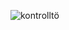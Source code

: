 ![kontrolltö](https://github.com/oleterve7/AntonyMorozov_Dieu-Neo/assets/148819906/34c5e353-06a3-44d9-8fd7-5bef54a00138)
